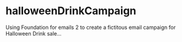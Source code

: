 # halloweenDrinkCampaign

Using Foundation for emails 2 to create a fictitous email campaign for Halloween Drink sale...
